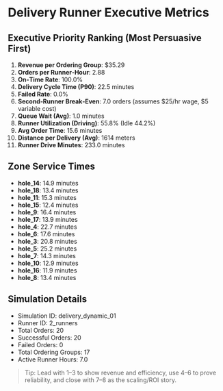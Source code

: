 # Delivery Runner Executive Metrics

## Executive Priority Ranking (Most Persuasive First)
1. **Revenue per Ordering Group**: $35.29
2. **Orders per Runner‑Hour**: 2.88
3. **On‑Time Rate**: 100.0%
4. **Delivery Cycle Time (P90)**: 22.5 minutes
5. **Failed Rate**: 0.0%
6. **Second‑Runner Break‑Even**: 7.0 orders (assumes $25/hr wage, $5 variable cost)
7. **Queue Wait (Avg)**: 1.0 minutes
8. **Runner Utilization (Driving)**: 55.8% (Idle 44.2%)
9. **Avg Order Time**: 15.6 minutes
10. **Distance per Delivery (Avg)**: 1614 meters
11. **Runner Drive Minutes**: 233.0 minutes

## Zone Service Times
- **hole_14**: 14.9 minutes
- **hole_18**: 13.4 minutes
- **hole_11**: 15.3 minutes
- **hole_15**: 12.4 minutes
- **hole_9**: 16.4 minutes
- **hole_17**: 13.9 minutes
- **hole_4**: 22.7 minutes
- **hole_6**: 17.6 minutes
- **hole_3**: 20.8 minutes
- **hole_5**: 25.2 minutes
- **hole_7**: 14.3 minutes
- **hole_10**: 12.9 minutes
- **hole_16**: 11.9 minutes
- **hole_8**: 13.4 minutes


## Simulation Details
- Simulation ID: delivery_dynamic_01
- Runner ID: 2_runners
- Total Orders: 20
- Successful Orders: 20
- Failed Orders: 0
- Total Ordering Groups: 17
- Active Runner Hours: 7.0

> Tip: Lead with 1–3 to show revenue and efficiency, use 4–6 to prove reliability, and close with 7–8 as the scaling/ROI story.
